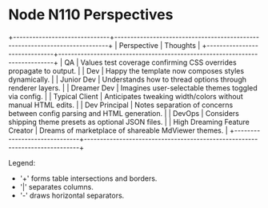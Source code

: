 # Node N110 Perspectives

+------------------------------+----------------------------------------------------------------------------+
| Perspective                  | Thoughts                                                                   |
+------------------------------+----------------------------------------------------------------------------+
| QA                           | Values test coverage confirming CSS overrides propagate to output.         |
| Dev                          | Happy the template now composes styles dynamically.                        |
| Junior Dev                   | Understands how to thread options through renderer layers.                |
| Dreamer Dev                  | Imagines user-selectable themes toggled via config.                        |
| Typical Client               | Anticipates tweaking width/colors without manual HTML edits.               |
| Dev Principal                | Notes separation of concerns between config parsing and HTML generation.   |
| DevOps                       | Considers shipping theme presets as optional JSON files.                   |
| High Dreaming Feature Creator | Dreams of marketplace of shareable MdViewer themes.                       |
+------------------------------+----------------------------------------------------------------------------+

Legend:
- '+' forms table intersections and borders.
- '|' separates columns.
- '-' draws horizontal separators.

